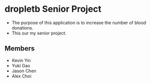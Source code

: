 # dropletb Senior Project
- The purpose of this application is to increase the number of blood donations.
- This our my senior project.

## Members
- Kevin Yin 
- Yuki Gao 
- Jason Chen
- Alex Choi
